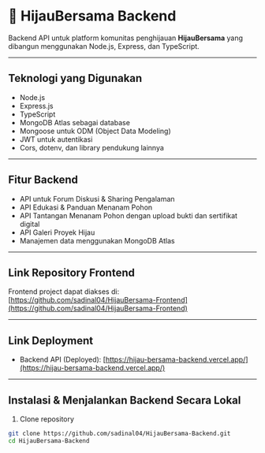 # 🌿 HijauBersama Backend

Backend API untuk platform komunitas penghijauan **HijauBersama** yang dibangun menggunakan Node.js, Express, dan TypeScript.

---

## Teknologi yang Digunakan

- Node.js  
- Express.js  
- TypeScript  
- MongoDB Atlas sebagai database  
- Mongoose untuk ODM (Object Data Modeling)  
- JWT untuk autentikasi
- Cors, dotenv, dan library pendukung lainnya  

---

## Fitur Backend

- API untuk Forum Diskusi & Sharing Pengalaman  
- API Edukasi & Panduan Menanam Pohon  
- API Tantangan Menanam Pohon dengan upload bukti dan sertifikat digital  
- API Galeri Proyek Hijau  
- Manajemen data menggunakan MongoDB Atlas  

---

## Link Repository Frontend

Frontend project dapat diakses di:  
[https://github.com/sadinal04/HijauBersama-Frontend](https://github.com/sadinal04/HijauBersama-Frontend)

---

## Link Deployment

- Backend API (Deployed): [https://hijau-bersama-backend.vercel.app/](https://hijau-bersama-backend.vercel.app/)

---

## Instalasi & Menjalankan Backend Secara Lokal

1. Clone repository

```bash
git clone https://github.com/sadinal04/HijauBersama-Backend.git
cd HijauBersama-Backend
